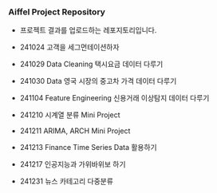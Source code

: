 ### Aiffel Project Repository

* 프로젝트 결과를 업로드하는 레포지토리입니다.

* 241024 고객을 세그먼테이션하자
* 241029 Data Cleaning 택시요금 데이터 다루기
* 241030 Data 영국 시장의 중고차 가격 데이터 다루기
* 241104 Feature Engineering 신용거래 이상탐지 데이터 다루기
* 241210 시계열 분류 Mini Project
* 241211 ARIMA, ARCH Mini Project
* 241213 Finance Time Series Data 활용하기
* 241217 인공지능과 가위바위보 하기
* 241231 뉴스 카테고리 다중분류
